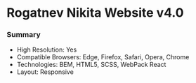 # Rogatnev Nikita Website v4.0
### Summary

- High Resolution: Yes
- Compatible Browsers: Edge, Firefox, Safari, Opera, Chrome
- Technologies: BEM, HTML5, SCSS, WebPack React
- Layout: Responsive
